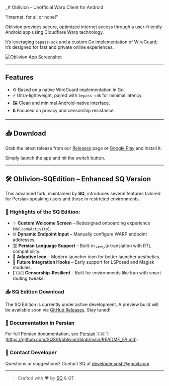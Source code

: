 ,,# Oblivion - Unofficial Warp Client for Android

"Internet, for all or none!"

Oblivion provides secure, optimized internet access through a user-friendly Android app using Cloudflare Warp technology.

It’s leveraging `bepass-sdk` and a custom Go implementation of WireGuard; it’s designed for fast and private online experiences.

![Oblivion App Screenshot](https://github.com/SQSh1/oblivion/assets/banner_sqedition.jpg)

---

## Features

- ⚙️ Based on a native WireGuard implementation in Go.  
- ⚡ Ultra-lightweight, paired with `bepass-sdk` for minimal latency.  
- 🖼️ Clean and minimal Android-native interface.  
- 🔒 Focused on privacy and censorship resistance.

---

## 📥 Download

Grab the latest release from our [Releases](https://github.com/SQSh1/oblivion/releases) page or [Google Play](https://play.google.com/store/apps/details?id=com.oblivion.android) and install it.

Simply launch the app and hit the switch button.

---

## 🛠 Oblivion-SQEdition – Enhanced SQ Version

This advanced fork, maintained by **SQ**, introduces several features tailored for Persian-speaking users and those in restricted environments.

### 🔹 Highlights of the SQ Edition:

- ✨ **Custom Welcome Screen** – Redesigned onboarding experience (`WelcomeActivity`).
- 🌐 **Dynamic Endpoint Input** – Manually configure WARP endpoint addresses.
- 🈳 **Persian Language Support** – Built-in فارسی translation with RTL compatibility.
- 🧊 **Adaptive Icon** – Modern launcher icon for better launcher aesthetics.
- 🧩 **Future Integration Hooks** – Early support for LSPosed and Magisk modules.
- [🇮🇷] **Censorship-Resilient** – Built for environments like Iran with smart routing tweaks.

### 📥 SQ Edition Download

The SQ Edition is currently under active development. A preview build will be available soon via [GitHub Releases](https://github.com/SQSh1/oblivion/releases). Stay tuned!

### 📘 Documentation in Persian

For full Persian documentation, see [Persian](README_FA.md) 🇮🇷
`](https://github.com/SQSh1/oblivion/blob/main/README_FA.md).

### 📧 Contact Developer

Questions or suggestions? Contact SQ at [developer.sqsh@gmail.com](mailto:developer.sqsh@gmail.com)

---

> Crafted with ❤️ by [SQ](https://github.com/SQSh1) & QT
